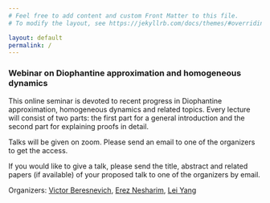 ```yaml
---
# Feel free to add content and custom Front Matter to this file.
# To modify the layout, see https://jekyllrb.com/docs/themes/#overriding-theme-defaults

layout: default
permalink: /
---
```

### Webinar on Diophantine approximation and homogeneous dynamics

This online seminar is devoted to recent progress in Diophantine approximation, homogeneous dynamics and related topics. Every lecture will consist of two parts: the first part for a general introduction and the second part for explaining proofs in detail. 

Talks will be given on zoom. Please send an email to one of the organizers to get the access.

If you would like to give a talk, please send the title, abstract and related papers (if available) of your proposed talk to one of the organizers by email.

Organizers: [Victor Beresnevich](mailto:victor.beresnevich@york.ac.uk), [Erez Nesharim](mailto:ereznesh@gmail.com), [Lei Yang](mailto:lyang861028@gmail.com)